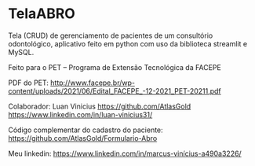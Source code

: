 # TelaABRO

Tela (CRUD) de gerenciamento de pacientes de um consultório odontológico, aplicativo feito em python com uso da biblioteca streamlit e MySQL.



Feito para o PET – Programa de Extensão Tecnológica da FACEPE 

PDF do PET:
http://www.facepe.br/wp-content/uploads/2021/06/Edital_FACEPE_-12-2021_PET-20211.pdf


Colaborador:
Luan Vinicius
https://github.com/AtlasGold
https://www.linkedin.com/in/luan-vinicius31/


Código complementar do cadastro do paciente:
https://github.com/AtlasGold/Formulario-Abro

Meu linkedin:
https://www.linkedin.com/in/marcus-vinícius-a490a3226/
